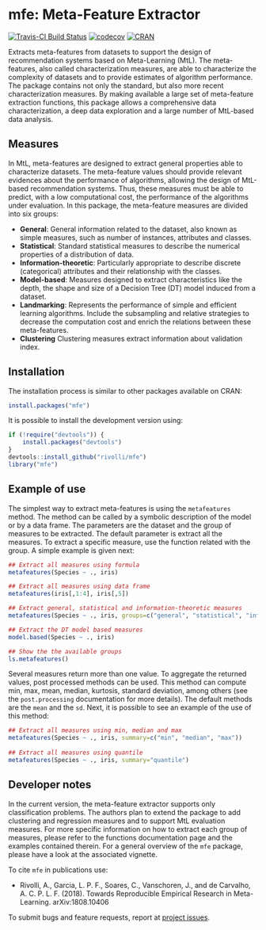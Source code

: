 # mfe: Meta-Feature Extractor
[![Travis-CI Build Status](https://travis-ci.org/rivolli/mfe.svg?branch=master)](https://travis-ci.org/rivolli/mfe)
[![codecov](https://codecov.io/gh/rivolli/mfe/branch/master/graph/badge.svg)](https://codecov.io/gh/rivolli/mfe)
[![CRAN](https://www.r-pkg.org/badges/version/mfe)](https://CRAN.R-project.org/package=mfe)

Extracts meta-features from datasets to support the design of recommendation systems based on Meta-Learning (MtL). The meta-features, also called characterization measures, are able to characterize the complexity of datasets and to provide estimates of algorithm performance. The package contains not only the standard, but also more recent characterization measures. By making available a large set of meta-feature extraction functions, this package allows a comprehensive data characterization, a deep data exploration and a large number of MtL-based data analysis.

## Measures

In MtL, meta-features are designed to extract general properties able to characterize datasets. The meta-feature values should provide relevant evidences about the performance of algorithms, allowing the design of MtL-based recommendation systems. Thus, these measures must be able to predict, with a low computational cost, the performance of the  algorithms under evaluation. In this package, the meta-feature measures are divided into six groups:

* **General**: General information related to the dataset, also known as simple measures, such as number of instances, attributes and classes.
* **Statistical**: Standard statistical measures to describe the numerical properties of a distribution of data.
* **Information-theoretic**: Particularly appropriate to describe discrete (categorical) attributes and their relationship with the classes.
* **Model-based**: Measures designed to extract characteristics like the depth, the shape and size of a Decision Tree (DT) model induced from a dataset.
* **Landmarking**: Represents the performance of simple and efficient learning algorithms. Include the subsampling and relative strategies to decrease the computation cost and enrich the relations between these meta-features.
* **Clustering** Clustering measures extract information about validation index.

## Installation

The installation process is similar to other packages available on CRAN:

```r
install.packages("mfe")
```

It is possible to install the development version using:

```r
if (!require("devtools")) {
    install.packages("devtools")
}
devtools::install_github("rivolli/mfe")
library("mfe")
```

## Example of use

The simplest way to extract meta-features is using the `metafeatures` method. The method can be called by a symbolic description of the model or by a data frame. The parameters are the dataset and the group of measures to be extracted. The default parameter is extract all the measures. To extract a specific measure, use the function related with the group. A simple example is given next:

```r
## Extract all measures using formula
metafeatures(Species ~ ., iris)

## Extract all measures using data frame
metafeatures(iris[,1:4], iris[,5])

## Extract general, statistical and information-theoretic measures
metafeatures(Species ~ ., iris, groups=c("general", "statistical", "infotheo"))

## Extract the DT model based measures
model.based(Species ~ ., iris)

## Show the the available groups
ls.metafeatures()
```

Several measures return more than one value. To aggregate the returned values, post processed methods can be used. This method can compute min, max, mean, median, kurtosis, standard deviation, among others (see the `post.processing` documentation for more details). The default methods are the `mean` and the `sd`. Next, it is possible to see an example of the use of this method:

```r
## Extract all measures using min, median and max 
metafeatures(Species ~ ., iris, summary=c("min", "median", "max"))
                          
## Extract all measures using quantile
metafeatures(Species ~ ., iris, summary="quantile")
```

## Developer notes

In the current version, the meta-feature extractor supports only classification problems. The authors plan to extend the package to add clustering and regression measures and to support MtL evaluation measures. For more specific information on how to extract each group of measures, please refer to the functions documentation page and the examples contained therein. For a general overview of the `mfe` package, please have a look at the associated vignette.

To cite `mfe` in publications use: 

* Rivolli, A., Garcia, L. P. F., Soares, C., Vanschoren, J., and de Carvalho, A. C. P. L. F. (2018). Towards Reproducible Empirical Research in Meta-Learning. arXiv:1808.10406


To submit bugs and feature requests, report at [project issues](https://github.com/rivolli/mfe/issues).
